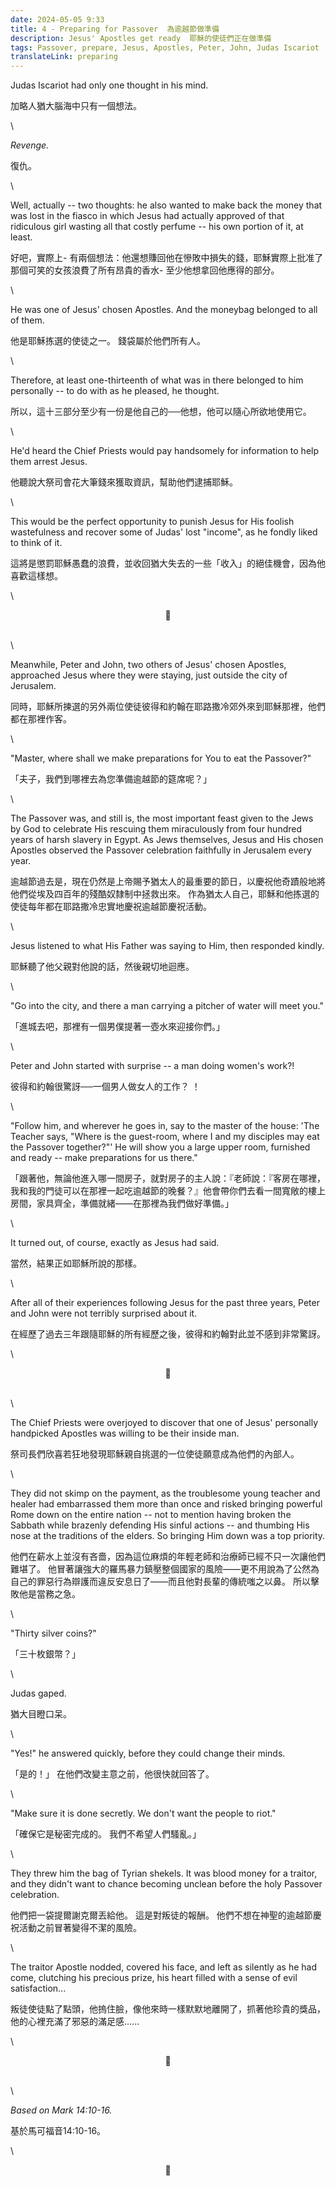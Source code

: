 ```yaml
---
date: 2024-05-05 9:33
title: 4 - Preparing for Passover  為逾越節做準備
description: Jesus' Apostles get ready  耶穌的使徒們正在做準備
tags: Passover, prepare, Jesus, Apostles, Peter, John, Judas Iscariot
translateLink: preparing
---
```


Judas Iscariot had only one thought in his mind. 

加略人猶大腦海中只有一個想法。

\

*Revenge.*

復仇。

\

Well, actually -- two thoughts: he also wanted to make back the money that was lost in the fiasco in which Jesus had actually approved of that ridiculous girl wasting all that costly perfume -- his own portion of it, at least. 

好吧，實際上- 有兩個想法：他還想賺回他在慘敗中損失的錢，耶穌實際上批准了那個可笑的女孩浪費了所有昂貴的香水- 至少他想拿回他應得的部分。

\

He was one of Jesus' chosen Apostles. And the moneybag belonged to all of them. 

他是耶穌拣選的使徒之一。 錢袋屬於他們所有人。

\

Therefore, at least one-thirteenth of what was in there belonged to him personally -- to do with as he pleased, he thought.

所以，這十三部分至少有一份是他自己的──他想，他可以隨心所欲地使用它。

\

He'd heard the Chief Priests would pay handsomely for information to help them arrest Jesus. 

他聽說大祭司會花大筆錢來獲取資訊，幫助他們逮捕耶穌。

\

This would be the perfect opportunity to punish Jesus for His foolish wastefulness and recover some of Judas' lost "income", as he fondly liked to think of it. 

這將是懲罰耶穌愚蠢的浪費，並收回猶大失去的一些「收入」的絕佳機會，因為他喜歡這樣想。

\

<center>💠</center>

\
\

Meanwhile, Peter and John, two others of Jesus' chosen Apostles, approached Jesus where they were staying, just outside the city of Jerusalem.

同時，耶穌所揀選的另外兩位使徒彼得和約翰在耶路撒冷郊外來到耶穌那裡，他們都在那裡作客。

\

"Master, where shall we make preparations for You to eat the Passover?"

「夫子，我們到哪裡去為您準備逾越節的筵席呢？」

\

The Passover was, and still is, the most important feast given to the Jews by God to celebrate His rescuing them miraculously from four hundred years of harsh slavery in Egypt. As Jews themselves, Jesus and His chosen Apostles observed the Passover celebration faithfully in Jerusalem every year. 

逾越節過去是，現在仍然是上帝賜予猶太人的最重要的節日，以慶祝他奇蹟般地將他們從埃及四百年的殘酷奴隸制中拯救出來。 作為猶太人自己，耶穌和他拣選的使徒每年都在耶路撒冷忠實地慶祝逾越節慶祝活動。

\

Jesus listened to what His Father was saying to Him, then responded kindly. 

耶穌聽了他父親對他說的話，然後親切地迴應。

\

"Go into the city, and there a man carrying a pitcher of water will meet you."

「進城去吧，那裡有一個男僕提著一壺水來迎接你們。」

\

Peter and John started with surprise -- a man doing women's work?!

彼得和約翰很驚訝──一個男人做女人的工作？ ！

\

"Follow him, and wherever he goes in, say to the master of the house: 'The Teacher says, "Where is the guest-room, where I and my disciples may eat the Passover together?"' He will show you a large upper room, furnished and ready -- make preparations for us there."

「跟著他，無論他進入哪一間房子，就對房子的主人說：『老師說：『客房在哪裡，我和我的門徒可以在那裡一起吃逾越節的晚餐？』他會帶你們去看一間寬敞的樓上房間，家具齊全，準備就緒——在那裡為我們做好準備。」

\

It turned out, of course, exactly as Jesus had said. 

當然，結果正如耶穌所說的那樣。

\

After all of their experiences following Jesus for the past three years, Peter and John were not terribly surprised about it.

在經歷了過去三年跟隨耶穌的所有經歷之後，彼得和約翰對此並不感到非常驚訝。

\

<center>💠</center>

\
\

The Chief Priests were overjoyed to discover that one of Jesus' personally handpicked Apostles was willing to be their inside man. 

祭司長們欣喜若狂地發現耶穌親自挑選的一位使徒願意成為他們的內部人。

\

They did not skimp on the payment, as the troublesome young teacher and healer had embarrassed them more than once and risked bringing powerful Rome down on the entire nation -- not to mention having broken the Sabbath while brazenly defending His sinful actions -- and thumbing His nose at the traditions of the elders. So bringing Him down was a top priority. 

他們在薪水上並沒有吝嗇，因為這位麻煩的年輕老師和治療師已經不只一次讓他們難堪了。 他冒著讓強大的羅馬暴力鎮壓整個國家的風險——更不用說為了公然為自己的罪惡行為辯護而違反安息日了——而且他對長輩的傳統嗤之以鼻。 所以擊敗他是當務之急。

\

"Thirty silver coins?"

「三十枚銀幣？」

\

Judas gaped. 

猶大目瞪口呆。

\

"Yes!" he answered quickly, before they could change their minds. 

「是的！」 在他們改變主意之前，他很快就回答了。

\

"Make sure it is done secretly. We don't want the people to riot."

「確保它是秘密完成的。 我們不希望人們騷亂。」

\

They threw him the bag of Tyrian shekels. It was blood money for a traitor, and they didn't want to chance becoming unclean before the holy Passover celebration. 

他們把一袋提爾謝克爾丟給他。 這是對叛徒的報酬。 他們不想在神聖的逾越節慶祝活動之前冒著變得不潔的風險。

\

The traitor Apostle nodded, covered his face, and left as silently as he had come, clutching his precious prize, his heart filled with a sense of evil satisfaction...

叛徒使徒點了點頭，他摀住臉，像他來時一樣默默地離開了，抓著他珍貴的獎品，他的心裡充滿了邪惡的滿足感......

\

<center>💠</center>

\
\

*Based on Mark 14:10-16.*

基於馬可福音14:10-16。

\

<center>💠</center>
